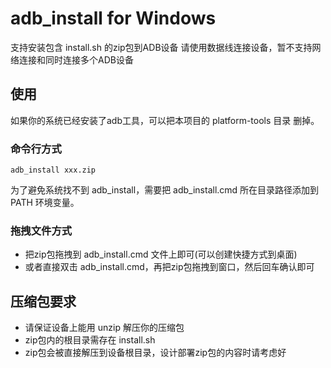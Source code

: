 # adb_install for Windows
支持安装包含 install.sh 的zip包到ADB设备
请使用数据线连接设备，暂不支持网络连接和同时连接多个ADB设备


## 使用
如果你的系统已经安装了adb工具，可以把本项目的 platform-tools 目录 删掉。

### 命令行方式
```
adb_install xxx.zip
```
为了避免系统找不到 adb_install，需要把 adb_install.cmd 所在目录路径添加到 PATH 环境变量。

### 拖拽文件方式
* 把zip包拖拽到 adb_install.cmd 文件上即可(可以创建快捷方式到桌面)
* 或者直接双击 adb_install.cmd，再把zip包拖拽到窗口，然后回车确认即可


##  压缩包要求
* 请保证设备上能用 unzip 解压你的压缩包
* zip包内的根目录需存在 install.sh
* zip包会被直接解压到设备根目录，设计部署zip包的内容时请考虑好
